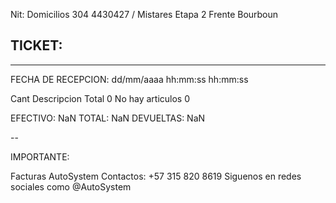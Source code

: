 

Nit:
Domicilios 304 4430427 / Mistares Etapa 2 Frente Bourboun

TICKET:
---
---
FECHA DE RECEPCION:
dd/mm/aaaa hh:mm:ss hh:mm:ss

Cant
Descripcion
Total
0	No hay articulos	0
 
EFECTIVO:
NaN
TOTAL:
NaN
DEVUELTAS:
NaN

--

IMPORTANTE:

Facturas AutoSystem
Contactos: +57 315 820 8619
Siguenos en redes sociales como @AutoSystem
